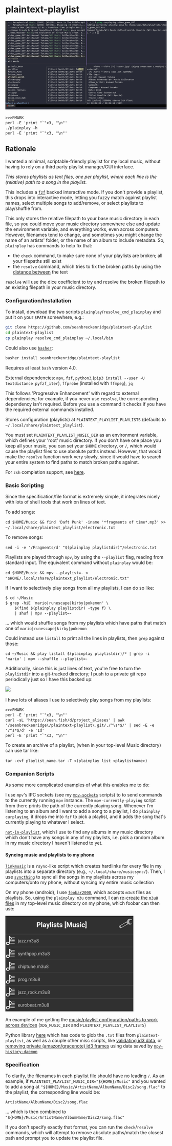 # plaintext-playlist

![Example Image](./.github/example.png)

```
>>>PMARK
perl -E 'print "`"x3, "\n"'
./plainplay -h
perl -E 'print "`"x3, "\n"'
```

## Rationale

I wanted a minimal, scriptable-friendly playlist for my local music, without having to rely on a third party playlist manager/GUI interface.

_This stores playlists as text files, one per playlist, where each line is the (relative) path to a song in the playlist._

This includes a [`fzf`](https://github.com/junegunn/fzf) backed interactive mode. If you don't provide a playlist, this drops into interactive mode, letting you fuzzy match against playlist names, select multiple songs to add/remove, or select playlists to play/shuffle from.

This only stores the relative filepath to your base music directory in each file, so you could move your music directory somewhere else and update the environment variable, and everything works, even across computers. However, filenames tend to change, and sometimes you might change the name of an artists' folder, or the name of an album to include metadata. So, `plainplay` has commands to help fix that:

- the `check` command, to make sure none of your playlists are broken; all your filepaths still exist
- the `resolve` command, which tries to fix the broken paths by using the [distance between](https://github.com/life4/textdistance) the text

`resolve` will use the dice coefficient to try and resolve the broken filepath to an existing filepath in your music directory.

### Configuration/Installation

To install, download the two scripts `plainplay`/`resolve_cmd_plainplay` and put it on your `$PATH` somewhere, e.g.:

```sh
git clone https://github.com/seanbreckenridge/plaintext-playlist
cd plaintext-playlist
cp plainplay resolve_cmd_plainplay ~/.local/bin
```

Could also use [`basher`](https://github.com/basherpm/basher):

```bash
basher install seanbreckenridge/plaintext-playlist
```

Requires at least `bash` version 4.0.

External dependencies: `mpv`, `fzf`, `python3`,(`pip3 install --user -U textdistance pyfzf_iter`), `ffprobe` (installed with `ffmpeg`), `jq`

This follows 'Progressive Enhancement' with regard to external dependencies; for example, if you never use `resolve`, the corresponding dependency isn't required. Before you use a command it checks if you have the required external commands installed.

Stores configuration (playlists) at `PLAINTEXT_PLAYLIST_PLAYLISTS` (defaults to `~/.local/share/plaintext_playlist`).

You must set `PLAINTEXT_PLAYLIST_MUSIC_DIR` as an environment variable, which defines your 'root' music directory. If you don't have one place you keep all your music, you can set your `$HOME` directory, or `/`, which would cause the playlist files to use absolute paths instead. However, that would make the `resolve` function work very slowly, since it would have to search your entire system to find paths to match broken paths against.

For `zsh` completion support, see [here](https://sean.fish/d/_plainplay).

### Basic Scripting

Since the specification/file format is extremely simple, it integrates nicely with lots of shell tools that work on lines of text.

To add songs:

`cd $HOME/Music && find 'Daft Punk' -iname '*fragments of time*.mp3' >> ~/.local/share/plaintext_playlist/electronic.txt`

To remove songs:

`sed -i -e '/Fragments/d' "$(plainplay playlistdir)"/electronic.txt`

Playlists are played through `mpv`, by using the `--playlist` flag, reading from standard input. The equivalent command without `plainplay` would be:

`cd $HOME/Music && mpv --playlist=- < "$HOME/.local/share/plaintext_playlist/electronic.txt"`

If I want to selectively play songs from all my playlists, I can do so like:

```
$ cd ~/Music
$ grep -hiE 'mario|runescape|kirby|pokemon' \
	$(find $(plainplay playlistdir) -type f) \
	| shuf | mpv --playlist=-
```

... which would shuffle songs from my playlists which have paths that match one of `mario|runescape|kirby|pokemon`

Could instead use `listall` to print all the lines in playlists, then `grep` against those:

```
cd ~/Music && play listall $(plainplay playlistdir)/* | grep -i 'mario' | mpv --shuffle --playlist=-
```

Additionally, since this is just lines of text, you're free to turn the `playlistdir` into a git-tracked directory; I push to a private git repo periodically just so I have this backed up:

![](https://raw.githubusercontent.com/seanbreckenridge/plaintext-playlist/master/.github/playlists_git.png)

I have lots of aliases I use to selectively play songs from my playlists:

```
>>>PMARK
perl -E 'print "`"x3, "\n"'
curl -sL 'https://sean.fish/d/project_aliases' | awk '/seanbreckenridge\/plaintext-playlist\.git/,/^\s*$/' | sed -E -e '/^s*$/d' -e '1d'
perl -E 'print "`"x3, "\n"'
```

To create an archive of a playlist, (when in your top-level Music directory) can use tar like:

`tar -cvf playlist_name.tar -T <(plainplay list <playlistname>)`

### Companion Scripts

As some more complicated examples of what this enables me to do:

I use `mpv`'s IPC sockets (see my [`mpv-sockets`](https://github.com/seanbreckenridge/mpv-sockets) scripts) to to send commands to the currently running `mpv` instance. The `mpv-currently-playing` script from there prints the path of the currently playing song. Whenever I'm listening to an album and I want to add a song to a playlist, I do `plainplay curplaying`, it drops me into `fzf` to pick a playlist, and it adds the song that's currently playing to whatever I select.

[`not-in-playlist`](https://sean.fish/d/not-in-playlist?dark), which I use to find any albums in my music directory which don't have any songs in any of my playlists, i.e. pick a random album in my music directory I haven't listened to yet.

#### Syncing music and playlists to my phone

[`linkmusic`](https://github.com/seanbreckenridge/plaintext_playlist_py/blob/master/bin/linkmusic) is a `rsync`-like script which creates hardlinks for every file in my playlists into a separate directory (e.g., `~/.local/share/musicsync/`). Then, I use [`syncthing`](https://github.com/syncthing/syncthing) to sync all the songs in my playlists across my computers/onto my phone, without syncing my entire music collection

On my phone (android), I use [`foobar2000`](https://www.foobar2000.org/apk), which accepts `m3u8` files as playlists. So, using the `plainplay m3u` command, I can [re-create the `m3u8` files](https://sean.fish/d/create_playlists.job?dark) in my top-level music directory on my phone, which foobar can then use:

<img src="./.github/phone_playlists.png" width="400" />

An example of me getting the [music/playlist configuration/paths to work across devices](https://github.com/seanbreckenridge/dotfiles/blob/23e18977a15b3fa4a968626bd3655a7a2a6c8a88/.profile#L79-L104) (`XDG_MUSIC_DIR` and `PLAINTEXT_PLAYLIST_PLAYLISTS`)

Python library [here](https://github.com/seanbreckenridge/plaintext_playlist_py) which has code to glob the `.txt` files from `plaintext-playlist`, as well as a couple other misc scripts, like [validating id3 data](https://github.com/seanbreckenridge/plaintext_playlist_py/blob/master/bin/id3stuff), or [removing private (amazon/gracenote) id3 frames](https://github.com/seanbreckenridge/HPI-personal/blob/master/scripts/mpv_clean_priv_frames) using data saved by [`mpv-history-daemon`](https://github.com/seanbreckenridge/mpv-history-daemon)

### Specification

To clarify, the filenames in each playlist file should have no leading `/`. As an example, if `PLAINTEXT_PLAYLIST_MUSIC_DIR="${HOME}/Music"` and you wanted to add a song at `"${HOME}/Music/ArtistName/AlbumName/Disc2/song.flac"` to the playlist, the corresponding line would be:

```
ArtistName/AlbumName/Disc2/song.flac
```

... which is then combined to `"${HOME}/Music/ArtistName/AlbumName/Disc2/song.flac"`

If you don't specify exactly that format, you can run the `check`/`resolve` commands, which will attempt to remove absolute paths/match the closest path and prompt you to update the playlist file.
